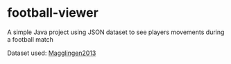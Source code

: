 # football-viewer
A simple Java project using JSON dataset to see players movements during a football match

Dataset used: [Magglingen2013](https://datahub.io/dataset/magglingen2013)